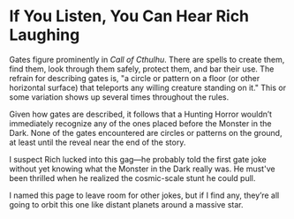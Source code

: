 # If You Listen, You Can Hear Rich Laughing

Gates figure prominently in *Call of Cthulhu*. There are spells to create them, find them, look through them safely, protect them, and bar their use. The refrain for describing gates is, "a circle or pattern on a floor (or other horizontal surface) that teleports any willing creature standing on it." This or some variation shows up several times throughout the rules.

Given how gates are described, it follows that a Hunting Horror wouldn’t immediately recognize any of the ones placed before the Monster in the Dark. None of the gates encountered are circles or patterns on the ground, at least until the reveal near the end of the story.

I suspect Rich lucked into this gag—he probably told the first gate joke without yet knowing what the Monster in the Dark really was. He must've been thrilled when he realized the cosmic-scale stunt he could pull.

I named this page to leave room for other jokes, but if I find any, they’re all going to orbit this one like distant planets around a massive star.
